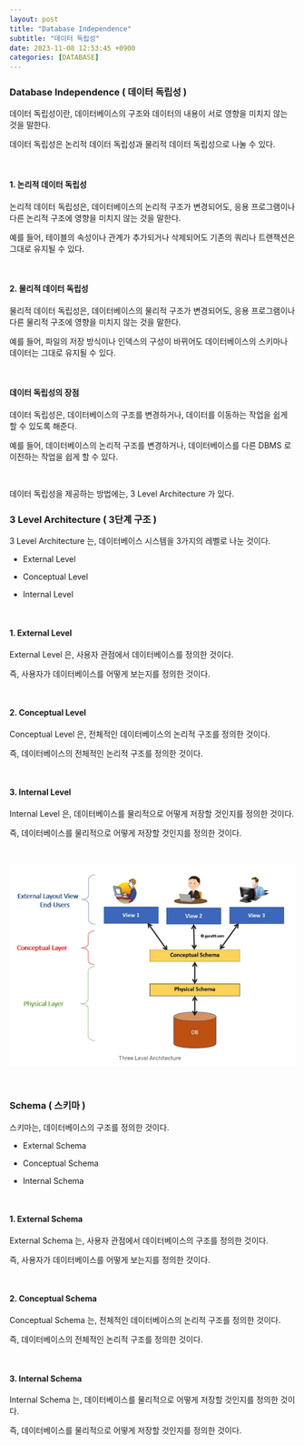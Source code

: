```yaml
---
layout: post
title: "Database Independence"
subtitle: "데이터 독립성"
date: 2023-11-08 12:53:45 +0900
categories: [DATABASE]
---
```


### Database Independence ( 데이터 독립성 )

데이터 독립성이란, 데이터베이스의 구조와 데이터의 내용이 서로 영향을 미치지 않는 것을 말한다.

데이터 독립성은 논리적 데이터 독립성과 물리적 데이터 독립성으로 나눌 수 있다.

<br>

#### 1. 논리적 데이터 독립성

논리적 데이터 독립성은, 데이터베이스의 논리적 구조가 변경되어도, 응용 프로그램이나 다른 논리적 구조에 영향을 미치지 않는 것을 말한다.

예를 들어, 테이블의 속성이나 관계가 추가되거나 삭제되어도 기존의 쿼리나 트랜잭션은 그대로 유지될 수 있다.

<br>

#### 2. 물리적 데이터 독립성

물리적 데이터 독립성은, 데이터베이스의 물리적 구조가 변경되어도, 응용 프로그램이나 다른 물리적 구조에 영향을 미치지 않는 것을 말한다.

예를 들어, 파일의 저장 방식이나 인덱스의 구성이 바뀌어도 데이터베이스의 스키마나 데이터는 그대로 유지될 수 있다.

<br>

#### 데이터 독립성의 장점

데이터 독립성은, 데이터베이스의 구조를 변경하거나, 데이터를 이동하는 작업을 쉽게 할 수 있도록 해준다.

예를 들어, 데이터베이스의 논리적 구조를 변경하거나, 데이터베이스를 다른 DBMS 로 이전하는 작업을 쉽게 할 수 있다.

<br>

데이터 독립성을 제공하는 방법에는, 3 Level Architecture 가 있다.

### 3 Level Architecture ( 3단계 구조 )


3 Level Architecture 는, 데이터베이스 시스템을 3가지의 레벨로 나눈 것이다.

- External Level

- Conceptual Level

- Internal Level

<br>

#### 1. External Level

External Level 은, 사용자 관점에서 데이터베이스를 정의한 것이다.

즉, 사용자가 데이터베이스를 어떻게 보는지를 정의한 것이다.

<br>

#### 2. Conceptual Level

Conceptual Level 은, 전체적인 데이터베이스의 논리적 구조를 정의한 것이다.

즉, 데이터베이스의 전체적인 논리적 구조를 정의한 것이다.

<br>

#### 3. Internal Level

Internal Level 은, 데이터베이스를 물리적으로 어떻게 저장할 것인지를 정의한 것이다.

즉, 데이터베이스를 물리적으로 어떻게 저장할 것인지를 정의한 것이다.

<br>

![3-level-architecture](/assets/3levelarchitecture.png)

<br>

### Schema ( 스키마 )

스키마는, 데이터베이스의 구조를 정의한 것이다.

- External Schema

- Conceptual Schema

- Internal Schema

<br>

#### 1. External Schema

External Schema 는, 사용자 관점에서 데이터베이스의 구조를 정의한 것이다.

즉, 사용자가 데이터베이스를 어떻게 보는지를 정의한 것이다.

<br>

#### 2. Conceptual Schema

Conceptual Schema 는, 전체적인 데이터베이스의 논리적 구조를 정의한 것이다.

즉, 데이터베이스의 전체적인 논리적 구조를 정의한 것이다.

<br>

#### 3. Internal Schema

Internal Schema 는, 데이터베이스를 물리적으로 어떻게 저장할 것인지를 정의한 것이다.

즉, 데이터베이스를 물리적으로 어떻게 저장할 것인지를 정의한 것이다.